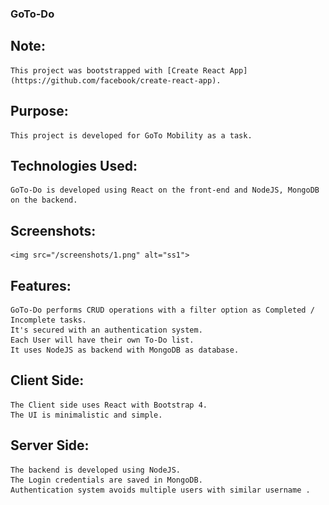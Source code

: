 ### GoTo-Do

## Note:
    This project was bootstrapped with [Create React App](https://github.com/facebook/create-react-app).

## Purpose:
    This project is developed for GoTo Mobility as a task.

## Technologies Used:
    GoTo-Do is developed using React on the front-end and NodeJS, MongoDB on the backend.

## Screenshots:
    <img src="/screenshots/1.png" alt="ss1">
## Features:
    GoTo-Do performs CRUD operations with a filter option as Completed / Incomplete tasks. 
    It's secured with an authentication system.
    Each User will have their own To-Do list.
    It uses NodeJS as backend with MongoDB as database.
    
## Client Side:
    The Client side uses React with Bootstrap 4.
    The UI is minimalistic and simple.

## Server Side:
    The backend is developed using NodeJS.
    The Login credentials are saved in MongoDB.
    Authentication system avoids multiple users with similar username .

